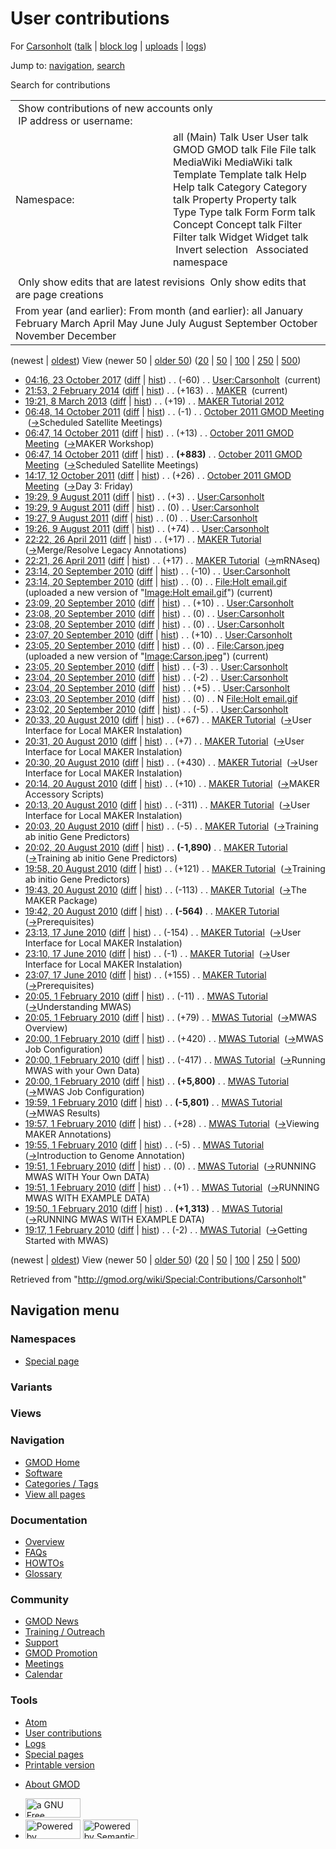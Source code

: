<div id="mw-page-base" class="noprint">

</div>

<div id="mw-head-base" class="noprint">

</div>

<div id="content" class="mw-body" role="main">

<span id="top"></span>

<div id="mw-js-message" style="display:none;">

</div>



# <span dir="auto">User contributions</span>

<div id="bodyContent">

<div id="contentSub">

For [Carsonholt](/wiki/User:Carsonholt "User:Carsonholt") (<a
href="/mediawiki/index.php?title=User_talk:Carsonholt&amp;action=edit&amp;redlink=1"
class="new" title="User talk:Carsonholt (page does not exist)">talk</a>
\| [block
log](/mediawiki/index.php?title=Special:Log/block&page=User%3ACarsonholt "Special:Log/block")
\|
[uploads](/wiki/Special:ListFiles/Carsonholt "Special:ListFiles/Carsonholt")
\| [logs](/wiki/Special:Log/Carsonholt "Special:Log/Carsonholt"))

</div>

<div id="jump-to-nav" class="mw-jump">

Jump to: [navigation](#mw-navigation), [search](#p-search)

</div>

<div id="mw-content-text">

Search for contributions

<table class="mw-contributions-table">
<colgroup>
<col style="width: 50%" />
<col style="width: 50%" />
</colgroup>
<tbody>
<tr class="odd">
<td colspan="2"> Show contributions of new accounts only<br />
 IP address or username:</td>
</tr>
<tr class="even">
<td class="mw-label">Namespace:</td>
<td>all (Main) Talk User User talk GMOD GMOD talk File File talk
MediaWiki MediaWiki talk Template Template talk Help Help talk Category
Category talk Property Property talk Type Type talk Form Form talk
Concept Concept talk Filter Filter talk Widget Widget talk  
 Invert selection 
 Associated namespace </td>
</tr>
<tr class="odd">
<td colspan="2"></td>
</tr>
<tr class="even">
<td colspan="2"> Only show edits that are latest revisions
 Only show edits that are page creations</td>
</tr>
<tr class="odd">
<td colspan="2">From year (and earlier): From month (and earlier): all
January February March April May June July August September October
November December</td>
</tr>
</tbody>
</table>

(newest \| <a
href="/mediawiki/index.php?title=Special:Contributions/Carsonholt&amp;dir=prev&amp;target=Carsonholt"
class="mw-lastlink" rel="last"
title="Special:Contributions/Carsonholt">oldest</a>) View (newer 50 \|
<a
href="/mediawiki/index.php?title=Special:Contributions/Carsonholt&amp;offset=20100201191707&amp;target=Carsonholt"
class="mw-nextlink" rel="next"
title="Special:Contributions/Carsonholt">older 50</a>) (<a
href="/mediawiki/index.php?title=Special:Contributions/Carsonholt&amp;offset=&amp;limit=20&amp;target=Carsonholt"
class="mw-numlink" title="Special:Contributions/Carsonholt">20</a> \| <a
href="/mediawiki/index.php?title=Special:Contributions/Carsonholt&amp;offset=&amp;limit=50&amp;target=Carsonholt"
class="mw-numlink" title="Special:Contributions/Carsonholt">50</a> \| <a
href="/mediawiki/index.php?title=Special:Contributions/Carsonholt&amp;offset=&amp;limit=100&amp;target=Carsonholt"
class="mw-numlink" title="Special:Contributions/Carsonholt">100</a> \|
<a
href="/mediawiki/index.php?title=Special:Contributions/Carsonholt&amp;offset=&amp;limit=250&amp;target=Carsonholt"
class="mw-numlink" title="Special:Contributions/Carsonholt">250</a> \|
<a
href="/mediawiki/index.php?title=Special:Contributions/Carsonholt&amp;offset=&amp;limit=500&amp;target=Carsonholt"
class="mw-numlink" title="Special:Contributions/Carsonholt">500</a>)

- <a href="/mediawiki/index.php?title=User:Carsonholt&amp;oldid=27490"
  class="mw-changeslist-date" title="User:Carsonholt">04:16, 23 October
  2017</a>
  ([diff](/mediawiki/index.php?title=User:Carsonholt&diff=prev&oldid=27490 "User:Carsonholt")
  \|
  [hist](/mediawiki/index.php?title=User:Carsonholt&action=history "User:Carsonholt"))
  <span class="mw-changeslist-separator">. .</span>
  <span class="mw-plusminus-neg" dir="ltr"
  title="438 bytes after change">(-60)</span>‎
  <span class="mw-changeslist-separator">. .</span>
  <a href="/wiki/User:Carsonholt" class="mw-contributions-title"
  title="User:Carsonholt">User:Carsonholt</a> ‎
  <span class="mw-uctop">(current)</span>
- <a href="/mediawiki/index.php?title=MAKER&amp;oldid=25258"
  class="mw-changeslist-date" title="MAKER">21:53, 2 February 2014</a>
  ([diff](/mediawiki/index.php?title=MAKER&diff=prev&oldid=25258 "MAKER")
  \| [hist](/mediawiki/index.php?title=MAKER&action=history "MAKER"))
  <span class="mw-changeslist-separator">. .</span>
  <span class="mw-plusminus-pos" dir="ltr"
  title="8,774 bytes after change">(+163)</span>‎
  <span class="mw-changeslist-separator">. .</span>
  <a href="/wiki/MAKER" class="mw-contributions-title"
  title="MAKER">MAKER</a> ‎ <span class="mw-uctop">(current)</span>
- <a href="/mediawiki/index.php?title=MAKER_Tutorial_2012&amp;oldid=23214"
  class="mw-changeslist-date" title="MAKER Tutorial 2012">19:21, 8 March
  2013</a>
  ([diff](/mediawiki/index.php?title=MAKER_Tutorial_2012&diff=prev&oldid=23214 "MAKER Tutorial 2012")
  \|
  [hist](/mediawiki/index.php?title=MAKER_Tutorial_2012&action=history "MAKER Tutorial 2012"))
  <span class="mw-changeslist-separator">. .</span>
  <span class="mw-plusminus-pos" dir="ltr"
  title="82,284 bytes after change">(+19)</span>‎
  <span class="mw-changeslist-separator">. .</span>
  <a href="/wiki/MAKER_Tutorial_2012" class="mw-contributions-title"
  title="MAKER Tutorial 2012">MAKER Tutorial 2012</a> ‎
- <a
  href="/mediawiki/index.php?title=October_2011_GMOD_Meeting&amp;oldid=19298"
  class="mw-changeslist-date" title="October 2011 GMOD Meeting">06:48, 14
  October 2011</a>
  ([diff](/mediawiki/index.php?title=October_2011_GMOD_Meeting&diff=prev&oldid=19298 "October 2011 GMOD Meeting")
  \|
  [hist](/mediawiki/index.php?title=October_2011_GMOD_Meeting&action=history "October 2011 GMOD Meeting"))
  <span class="mw-changeslist-separator">. .</span>
  <span class="mw-plusminus-neg" dir="ltr"
  title="13,248 bytes after change">(-1)</span>‎
  <span class="mw-changeslist-separator">. .</span>
  <a href="/wiki/October_2011_GMOD_Meeting" class="mw-contributions-title"
  title="October 2011 GMOD Meeting">October 2011 GMOD Meeting</a> ‎
  <span class="comment">([→](/wiki/October_2011_GMOD_Meeting#Scheduled_Satellite_Meetings "October 2011 GMOD Meeting")‎<span dir="auto"><span class="autocomment">Scheduled
  Satellite Meetings</span></span>)</span>
- <a
  href="/mediawiki/index.php?title=October_2011_GMOD_Meeting&amp;oldid=19297"
  class="mw-changeslist-date" title="October 2011 GMOD Meeting">06:47, 14
  October 2011</a>
  ([diff](/mediawiki/index.php?title=October_2011_GMOD_Meeting&diff=prev&oldid=19297 "October 2011 GMOD Meeting")
  \|
  [hist](/mediawiki/index.php?title=October_2011_GMOD_Meeting&action=history "October 2011 GMOD Meeting"))
  <span class="mw-changeslist-separator">. .</span>
  <span class="mw-plusminus-pos" dir="ltr"
  title="13,249 bytes after change">(+13)</span>‎
  <span class="mw-changeslist-separator">. .</span>
  <a href="/wiki/October_2011_GMOD_Meeting" class="mw-contributions-title"
  title="October 2011 GMOD Meeting">October 2011 GMOD Meeting</a> ‎
  <span class="comment">([→](/wiki/October_2011_GMOD_Meeting#MAKER_Workshop "October 2011 GMOD Meeting")‎<span dir="auto"><span class="autocomment">MAKER
  Workshop</span></span>)</span>
- <a
  href="/mediawiki/index.php?title=October_2011_GMOD_Meeting&amp;oldid=19296"
  class="mw-changeslist-date" title="October 2011 GMOD Meeting">06:47, 14
  October 2011</a>
  ([diff](/mediawiki/index.php?title=October_2011_GMOD_Meeting&diff=prev&oldid=19296 "October 2011 GMOD Meeting")
  \|
  [hist](/mediawiki/index.php?title=October_2011_GMOD_Meeting&action=history "October 2011 GMOD Meeting"))
  <span class="mw-changeslist-separator">. .</span> **(+883)**‎
  <span class="mw-changeslist-separator">. .</span>
  <a href="/wiki/October_2011_GMOD_Meeting" class="mw-contributions-title"
  title="October 2011 GMOD Meeting">October 2011 GMOD Meeting</a> ‎
  <span class="comment">([→](/wiki/October_2011_GMOD_Meeting#Scheduled_Satellite_Meetings "October 2011 GMOD Meeting")‎<span dir="auto"><span class="autocomment">Scheduled
  Satellite Meetings</span></span>)</span>
- <a
  href="/mediawiki/index.php?title=October_2011_GMOD_Meeting&amp;oldid=19034"
  class="mw-changeslist-date" title="October 2011 GMOD Meeting">14:17, 12
  October 2011</a>
  ([diff](/mediawiki/index.php?title=October_2011_GMOD_Meeting&diff=prev&oldid=19034 "October 2011 GMOD Meeting")
  \|
  [hist](/mediawiki/index.php?title=October_2011_GMOD_Meeting&action=history "October 2011 GMOD Meeting"))
  <span class="mw-changeslist-separator">. .</span>
  <span class="mw-plusminus-pos" dir="ltr"
  title="12,728 bytes after change">(+26)</span>‎
  <span class="mw-changeslist-separator">. .</span>
  <a href="/wiki/October_2011_GMOD_Meeting" class="mw-contributions-title"
  title="October 2011 GMOD Meeting">October 2011 GMOD Meeting</a> ‎
  <span class="comment">([→](/wiki/October_2011_GMOD_Meeting#Day_3:_Friday "October 2011 GMOD Meeting")‎<span dir="auto"><span class="autocomment">Day
  3: Friday</span></span>)</span>
- <a href="/mediawiki/index.php?title=User:Carsonholt&amp;oldid=18494"
  class="mw-changeslist-date" title="User:Carsonholt">19:29, 9 August
  2011</a>
  ([diff](/mediawiki/index.php?title=User:Carsonholt&diff=prev&oldid=18494 "User:Carsonholt")
  \|
  [hist](/mediawiki/index.php?title=User:Carsonholt&action=history "User:Carsonholt"))
  <span class="mw-changeslist-separator">. .</span>
  <span class="mw-plusminus-pos" dir="ltr"
  title="498 bytes after change">(+3)</span>‎
  <span class="mw-changeslist-separator">. .</span>
  <a href="/wiki/User:Carsonholt" class="mw-contributions-title"
  title="User:Carsonholt">User:Carsonholt</a> ‎
- <a href="/mediawiki/index.php?title=User:Carsonholt&amp;oldid=18493"
  class="mw-changeslist-date" title="User:Carsonholt">19:29, 9 August
  2011</a>
  ([diff](/mediawiki/index.php?title=User:Carsonholt&diff=prev&oldid=18493 "User:Carsonholt")
  \|
  [hist](/mediawiki/index.php?title=User:Carsonholt&action=history "User:Carsonholt"))
  <span class="mw-changeslist-separator">. .</span>
  <span class="mw-plusminus-null" dir="ltr"
  title="495 bytes after change">(0)</span>‎
  <span class="mw-changeslist-separator">. .</span>
  <a href="/wiki/User:Carsonholt" class="mw-contributions-title"
  title="User:Carsonholt">User:Carsonholt</a> ‎
- <a href="/mediawiki/index.php?title=User:Carsonholt&amp;oldid=18492"
  class="mw-changeslist-date" title="User:Carsonholt">19:27, 9 August
  2011</a>
  ([diff](/mediawiki/index.php?title=User:Carsonholt&diff=prev&oldid=18492 "User:Carsonholt")
  \|
  [hist](/mediawiki/index.php?title=User:Carsonholt&action=history "User:Carsonholt"))
  <span class="mw-changeslist-separator">. .</span>
  <span class="mw-plusminus-null" dir="ltr"
  title="495 bytes after change">(0)</span>‎
  <span class="mw-changeslist-separator">. .</span>
  <a href="/wiki/User:Carsonholt" class="mw-contributions-title"
  title="User:Carsonholt">User:Carsonholt</a> ‎
- <a href="/mediawiki/index.php?title=User:Carsonholt&amp;oldid=18491"
  class="mw-changeslist-date" title="User:Carsonholt">19:26, 9 August
  2011</a>
  ([diff](/mediawiki/index.php?title=User:Carsonholt&diff=prev&oldid=18491 "User:Carsonholt")
  \|
  [hist](/mediawiki/index.php?title=User:Carsonholt&action=history "User:Carsonholt"))
  <span class="mw-changeslist-separator">. .</span>
  <span class="mw-plusminus-pos" dir="ltr"
  title="495 bytes after change">(+74)</span>‎
  <span class="mw-changeslist-separator">. .</span>
  <a href="/wiki/User:Carsonholt" class="mw-contributions-title"
  title="User:Carsonholt">User:Carsonholt</a> ‎
- <a href="/mediawiki/index.php?title=MAKER_Tutorial&amp;oldid=17594"
  class="mw-changeslist-date" title="MAKER Tutorial">22:22, 26 April
  2011</a>
  ([diff](/mediawiki/index.php?title=MAKER_Tutorial&diff=prev&oldid=17594 "MAKER Tutorial")
  \|
  [hist](/mediawiki/index.php?title=MAKER_Tutorial&action=history "MAKER Tutorial"))
  <span class="mw-changeslist-separator">. .</span>
  <span class="mw-plusminus-pos" dir="ltr"
  title="64,723 bytes after change">(+17)</span>‎
  <span class="mw-changeslist-separator">. .</span>
  <a href="/mediawiki/index.php?title=MAKER_Tutorial&amp;redirect=no"
  class="mw-redirect mw-contributions-title" title="MAKER Tutorial">MAKER
  Tutorial</a> ‎
  <span class="comment">([→](/wiki/MAKER_Tutorial#Merge.2FResolve_Legacy_Annotations "MAKER Tutorial")‎<span dir="auto"><span class="autocomment">Merge/Resolve
  Legacy Annotations</span></span>)</span>
- <a href="/mediawiki/index.php?title=MAKER_Tutorial&amp;oldid=17593"
  class="mw-changeslist-date" title="MAKER Tutorial">22:21, 26 April
  2011</a>
  ([diff](/mediawiki/index.php?title=MAKER_Tutorial&diff=prev&oldid=17593 "MAKER Tutorial")
  \|
  [hist](/mediawiki/index.php?title=MAKER_Tutorial&action=history "MAKER Tutorial"))
  <span class="mw-changeslist-separator">. .</span>
  <span class="mw-plusminus-pos" dir="ltr"
  title="64,706 bytes after change">(+17)</span>‎
  <span class="mw-changeslist-separator">. .</span>
  <a href="/mediawiki/index.php?title=MAKER_Tutorial&amp;redirect=no"
  class="mw-redirect mw-contributions-title" title="MAKER Tutorial">MAKER
  Tutorial</a> ‎
  <span class="comment">([→](/wiki/MAKER_Tutorial#mRNAseq "MAKER Tutorial")‎<span dir="auto"><span class="autocomment">mRNAseq</span></span>)</span>
- <a href="/mediawiki/index.php?title=User:Carsonholt&amp;oldid=14553"
  class="mw-changeslist-date" title="User:Carsonholt">23:14, 20 September
  2010</a>
  ([diff](/mediawiki/index.php?title=User:Carsonholt&diff=prev&oldid=14553 "User:Carsonholt")
  \|
  [hist](/mediawiki/index.php?title=User:Carsonholt&action=history "User:Carsonholt"))
  <span class="mw-changeslist-separator">. .</span>
  <span class="mw-plusminus-neg" dir="ltr"
  title="421 bytes after change">(-10)</span>‎
  <span class="mw-changeslist-separator">. .</span>
  <a href="/wiki/User:Carsonholt" class="mw-contributions-title"
  title="User:Carsonholt">User:Carsonholt</a> ‎
- <a href="/mediawiki/index.php?title=File:Holt_email.gif&amp;oldid=14552"
  class="mw-changeslist-date" title="File:Holt email.gif">23:14, 20
  September 2010</a>
  ([diff](/mediawiki/index.php?title=File:Holt_email.gif&diff=prev&oldid=14552 "File:Holt email.gif")
  \|
  [hist](/mediawiki/index.php?title=File:Holt_email.gif&action=history "File:Holt email.gif"))
  <span class="mw-changeslist-separator">. .</span>
  <span class="mw-plusminus-null" dir="ltr"
  title="0 bytes after change">(0)</span>‎
  <span class="mw-changeslist-separator">. .</span>
  <a href="/wiki/File:Holt_email.gif" class="mw-contributions-title"
  title="File:Holt email.gif">File:Holt email.gif</a> ‎
  <span class="comment">(uploaded a new version of "[Image:Holt
  email.gif](/wiki/File:Holt_email.gif "File:Holt email.gif")")</span>
  <span class="mw-uctop">(current)</span>
- <a href="/mediawiki/index.php?title=User:Carsonholt&amp;oldid=14551"
  class="mw-changeslist-date" title="User:Carsonholt">23:09, 20 September
  2010</a>
  ([diff](/mediawiki/index.php?title=User:Carsonholt&diff=prev&oldid=14551 "User:Carsonholt")
  \|
  [hist](/mediawiki/index.php?title=User:Carsonholt&action=history "User:Carsonholt"))
  <span class="mw-changeslist-separator">. .</span>
  <span class="mw-plusminus-pos" dir="ltr"
  title="431 bytes after change">(+10)</span>‎
  <span class="mw-changeslist-separator">. .</span>
  <a href="/wiki/User:Carsonholt" class="mw-contributions-title"
  title="User:Carsonholt">User:Carsonholt</a> ‎
- <a href="/mediawiki/index.php?title=User:Carsonholt&amp;oldid=14550"
  class="mw-changeslist-date" title="User:Carsonholt">23:08, 20 September
  2010</a>
  ([diff](/mediawiki/index.php?title=User:Carsonholt&diff=prev&oldid=14550 "User:Carsonholt")
  \|
  [hist](/mediawiki/index.php?title=User:Carsonholt&action=history "User:Carsonholt"))
  <span class="mw-changeslist-separator">. .</span>
  <span class="mw-plusminus-null" dir="ltr"
  title="421 bytes after change">(0)</span>‎
  <span class="mw-changeslist-separator">. .</span>
  <a href="/wiki/User:Carsonholt" class="mw-contributions-title"
  title="User:Carsonholt">User:Carsonholt</a> ‎
- <a href="/mediawiki/index.php?title=User:Carsonholt&amp;oldid=14549"
  class="mw-changeslist-date" title="User:Carsonholt">23:08, 20 September
  2010</a>
  ([diff](/mediawiki/index.php?title=User:Carsonholt&diff=prev&oldid=14549 "User:Carsonholt")
  \|
  [hist](/mediawiki/index.php?title=User:Carsonholt&action=history "User:Carsonholt"))
  <span class="mw-changeslist-separator">. .</span>
  <span class="mw-plusminus-null" dir="ltr"
  title="421 bytes after change">(0)</span>‎
  <span class="mw-changeslist-separator">. .</span>
  <a href="/wiki/User:Carsonholt" class="mw-contributions-title"
  title="User:Carsonholt">User:Carsonholt</a> ‎
- <a href="/mediawiki/index.php?title=User:Carsonholt&amp;oldid=14548"
  class="mw-changeslist-date" title="User:Carsonholt">23:07, 20 September
  2010</a>
  ([diff](/mediawiki/index.php?title=User:Carsonholt&diff=prev&oldid=14548 "User:Carsonholt")
  \|
  [hist](/mediawiki/index.php?title=User:Carsonholt&action=history "User:Carsonholt"))
  <span class="mw-changeslist-separator">. .</span>
  <span class="mw-plusminus-pos" dir="ltr"
  title="421 bytes after change">(+10)</span>‎
  <span class="mw-changeslist-separator">. .</span>
  <a href="/wiki/User:Carsonholt" class="mw-contributions-title"
  title="User:Carsonholt">User:Carsonholt</a> ‎
- <a href="/mediawiki/index.php?title=File:Carson.jpeg&amp;oldid=14547"
  class="mw-changeslist-date" title="File:Carson.jpeg">23:05, 20 September
  2010</a>
  ([diff](/mediawiki/index.php?title=File:Carson.jpeg&diff=prev&oldid=14547 "File:Carson.jpeg")
  \|
  [hist](/mediawiki/index.php?title=File:Carson.jpeg&action=history "File:Carson.jpeg"))
  <span class="mw-changeslist-separator">. .</span>
  <span class="mw-plusminus-null" dir="ltr"
  title="0 bytes after change">(0)</span>‎
  <span class="mw-changeslist-separator">. .</span>
  <a href="/wiki/File:Carson.jpeg" class="mw-contributions-title"
  title="File:Carson.jpeg">File:Carson.jpeg</a> ‎
  <span class="comment">(uploaded a new version of
  "[Image:Carson.jpeg](/wiki/File:Carson.jpeg "File:Carson.jpeg")")</span>
  <span class="mw-uctop">(current)</span>
- <a href="/mediawiki/index.php?title=User:Carsonholt&amp;oldid=14546"
  class="mw-changeslist-date" title="User:Carsonholt">23:05, 20 September
  2010</a>
  ([diff](/mediawiki/index.php?title=User:Carsonholt&diff=prev&oldid=14546 "User:Carsonholt")
  \|
  [hist](/mediawiki/index.php?title=User:Carsonholt&action=history "User:Carsonholt"))
  <span class="mw-changeslist-separator">. .</span>
  <span class="mw-plusminus-neg" dir="ltr"
  title="411 bytes after change">(-3)</span>‎
  <span class="mw-changeslist-separator">. .</span>
  <a href="/wiki/User:Carsonholt" class="mw-contributions-title"
  title="User:Carsonholt">User:Carsonholt</a> ‎
- <a href="/mediawiki/index.php?title=User:Carsonholt&amp;oldid=14545"
  class="mw-changeslist-date" title="User:Carsonholt">23:04, 20 September
  2010</a>
  ([diff](/mediawiki/index.php?title=User:Carsonholt&diff=prev&oldid=14545 "User:Carsonholt")
  \|
  [hist](/mediawiki/index.php?title=User:Carsonholt&action=history "User:Carsonholt"))
  <span class="mw-changeslist-separator">. .</span>
  <span class="mw-plusminus-neg" dir="ltr"
  title="414 bytes after change">(-2)</span>‎
  <span class="mw-changeslist-separator">. .</span>
  <a href="/wiki/User:Carsonholt" class="mw-contributions-title"
  title="User:Carsonholt">User:Carsonholt</a> ‎
- <a href="/mediawiki/index.php?title=User:Carsonholt&amp;oldid=14544"
  class="mw-changeslist-date" title="User:Carsonholt">23:04, 20 September
  2010</a>
  ([diff](/mediawiki/index.php?title=User:Carsonholt&diff=prev&oldid=14544 "User:Carsonholt")
  \|
  [hist](/mediawiki/index.php?title=User:Carsonholt&action=history "User:Carsonholt"))
  <span class="mw-changeslist-separator">. .</span>
  <span class="mw-plusminus-pos" dir="ltr"
  title="416 bytes after change">(+5)</span>‎
  <span class="mw-changeslist-separator">. .</span>
  <a href="/wiki/User:Carsonholt" class="mw-contributions-title"
  title="User:Carsonholt">User:Carsonholt</a> ‎
- <a href="/mediawiki/index.php?title=File:Holt_email.gif&amp;oldid=14543"
  class="mw-changeslist-date" title="File:Holt email.gif">23:03, 20
  September 2010</a> (diff \|
  [hist](/mediawiki/index.php?title=File:Holt_email.gif&action=history "File:Holt email.gif"))
  <span class="mw-changeslist-separator">. .</span>
  <span class="mw-plusminus-null" dir="ltr"
  title="0 bytes after change">(0)</span>‎
  <span class="mw-changeslist-separator">. .</span> N
  <a href="/wiki/File:Holt_email.gif" class="mw-contributions-title"
  title="File:Holt email.gif">File:Holt email.gif</a> ‎
- <a href="/mediawiki/index.php?title=User:Carsonholt&amp;oldid=14542"
  class="mw-changeslist-date" title="User:Carsonholt">23:02, 20 September
  2010</a>
  ([diff](/mediawiki/index.php?title=User:Carsonholt&diff=prev&oldid=14542 "User:Carsonholt")
  \|
  [hist](/mediawiki/index.php?title=User:Carsonholt&action=history "User:Carsonholt"))
  <span class="mw-changeslist-separator">. .</span>
  <span class="mw-plusminus-neg" dir="ltr"
  title="411 bytes after change">(-5)</span>‎
  <span class="mw-changeslist-separator">. .</span>
  <a href="/wiki/User:Carsonholt" class="mw-contributions-title"
  title="User:Carsonholt">User:Carsonholt</a> ‎
- <a href="/mediawiki/index.php?title=MAKER_Tutorial&amp;oldid=14249"
  class="mw-changeslist-date" title="MAKER Tutorial">20:33, 20 August
  2010</a>
  ([diff](/mediawiki/index.php?title=MAKER_Tutorial&diff=prev&oldid=14249 "MAKER Tutorial")
  \|
  [hist](/mediawiki/index.php?title=MAKER_Tutorial&action=history "MAKER Tutorial"))
  <span class="mw-changeslist-separator">. .</span>
  <span class="mw-plusminus-pos" dir="ltr"
  title="64,689 bytes after change">(+67)</span>‎
  <span class="mw-changeslist-separator">. .</span>
  <a href="/mediawiki/index.php?title=MAKER_Tutorial&amp;redirect=no"
  class="mw-redirect mw-contributions-title" title="MAKER Tutorial">MAKER
  Tutorial</a> ‎
  <span class="comment">([→](/wiki/MAKER_Tutorial#User_Interface_for_Local_MAKER_Instalation "MAKER Tutorial")‎<span dir="auto"><span class="autocomment">User
  Interface for Local MAKER Instalation</span></span>)</span>
- <a href="/mediawiki/index.php?title=MAKER_Tutorial&amp;oldid=14248"
  class="mw-changeslist-date" title="MAKER Tutorial">20:31, 20 August
  2010</a>
  ([diff](/mediawiki/index.php?title=MAKER_Tutorial&diff=prev&oldid=14248 "MAKER Tutorial")
  \|
  [hist](/mediawiki/index.php?title=MAKER_Tutorial&action=history "MAKER Tutorial"))
  <span class="mw-changeslist-separator">. .</span>
  <span class="mw-plusminus-pos" dir="ltr"
  title="64,622 bytes after change">(+7)</span>‎
  <span class="mw-changeslist-separator">. .</span>
  <a href="/mediawiki/index.php?title=MAKER_Tutorial&amp;redirect=no"
  class="mw-redirect mw-contributions-title" title="MAKER Tutorial">MAKER
  Tutorial</a> ‎
  <span class="comment">([→](/wiki/MAKER_Tutorial#User_Interface_for_Local_MAKER_Instalation "MAKER Tutorial")‎<span dir="auto"><span class="autocomment">User
  Interface for Local MAKER Instalation</span></span>)</span>
- <a href="/mediawiki/index.php?title=MAKER_Tutorial&amp;oldid=14247"
  class="mw-changeslist-date" title="MAKER Tutorial">20:30, 20 August
  2010</a>
  ([diff](/mediawiki/index.php?title=MAKER_Tutorial&diff=prev&oldid=14247 "MAKER Tutorial")
  \|
  [hist](/mediawiki/index.php?title=MAKER_Tutorial&action=history "MAKER Tutorial"))
  <span class="mw-changeslist-separator">. .</span>
  <span class="mw-plusminus-pos" dir="ltr"
  title="64,615 bytes after change">(+430)</span>‎
  <span class="mw-changeslist-separator">. .</span>
  <a href="/mediawiki/index.php?title=MAKER_Tutorial&amp;redirect=no"
  class="mw-redirect mw-contributions-title" title="MAKER Tutorial">MAKER
  Tutorial</a> ‎
  <span class="comment">([→](/wiki/MAKER_Tutorial#User_Interface_for_Local_MAKER_Instalation "MAKER Tutorial")‎<span dir="auto"><span class="autocomment">User
  Interface for Local MAKER Instalation</span></span>)</span>
- <a href="/mediawiki/index.php?title=MAKER_Tutorial&amp;oldid=14246"
  class="mw-changeslist-date" title="MAKER Tutorial">20:14, 20 August
  2010</a>
  ([diff](/mediawiki/index.php?title=MAKER_Tutorial&diff=prev&oldid=14246 "MAKER Tutorial")
  \|
  [hist](/mediawiki/index.php?title=MAKER_Tutorial&action=history "MAKER Tutorial"))
  <span class="mw-changeslist-separator">. .</span>
  <span class="mw-plusminus-pos" dir="ltr"
  title="64,185 bytes after change">(+10)</span>‎
  <span class="mw-changeslist-separator">. .</span>
  <a href="/mediawiki/index.php?title=MAKER_Tutorial&amp;redirect=no"
  class="mw-redirect mw-contributions-title" title="MAKER Tutorial">MAKER
  Tutorial</a> ‎
  <span class="comment">([→](/wiki/MAKER_Tutorial#MAKER_Accessory_Scripts "MAKER Tutorial")‎<span dir="auto"><span class="autocomment">MAKER
  Accessory Scripts</span></span>)</span>
- <a href="/mediawiki/index.php?title=MAKER_Tutorial&amp;oldid=14245"
  class="mw-changeslist-date" title="MAKER Tutorial">20:13, 20 August
  2010</a>
  ([diff](/mediawiki/index.php?title=MAKER_Tutorial&diff=prev&oldid=14245 "MAKER Tutorial")
  \|
  [hist](/mediawiki/index.php?title=MAKER_Tutorial&action=history "MAKER Tutorial"))
  <span class="mw-changeslist-separator">. .</span>
  <span class="mw-plusminus-neg" dir="ltr"
  title="64,175 bytes after change">(-311)</span>‎
  <span class="mw-changeslist-separator">. .</span>
  <a href="/mediawiki/index.php?title=MAKER_Tutorial&amp;redirect=no"
  class="mw-redirect mw-contributions-title" title="MAKER Tutorial">MAKER
  Tutorial</a> ‎
  <span class="comment">([→](/wiki/MAKER_Tutorial#User_Interface_for_Local_MAKER_Instalation "MAKER Tutorial")‎<span dir="auto"><span class="autocomment">User
  Interface for Local MAKER Instalation</span></span>)</span>
- <a href="/mediawiki/index.php?title=MAKER_Tutorial&amp;oldid=14244"
  class="mw-changeslist-date" title="MAKER Tutorial">20:03, 20 August
  2010</a>
  ([diff](/mediawiki/index.php?title=MAKER_Tutorial&diff=prev&oldid=14244 "MAKER Tutorial")
  \|
  [hist](/mediawiki/index.php?title=MAKER_Tutorial&action=history "MAKER Tutorial"))
  <span class="mw-changeslist-separator">. .</span>
  <span class="mw-plusminus-neg" dir="ltr"
  title="64,486 bytes after change">(-5)</span>‎
  <span class="mw-changeslist-separator">. .</span>
  <a href="/mediawiki/index.php?title=MAKER_Tutorial&amp;redirect=no"
  class="mw-redirect mw-contributions-title" title="MAKER Tutorial">MAKER
  Tutorial</a> ‎
  <span class="comment">([→](/wiki/MAKER_Tutorial#Training_ab_initio_Gene_Predictors "MAKER Tutorial")‎<span dir="auto"><span class="autocomment">Training
  ab initio Gene Predictors</span></span>)</span>
- <a href="/mediawiki/index.php?title=MAKER_Tutorial&amp;oldid=14243"
  class="mw-changeslist-date" title="MAKER Tutorial">20:02, 20 August
  2010</a>
  ([diff](/mediawiki/index.php?title=MAKER_Tutorial&diff=prev&oldid=14243 "MAKER Tutorial")
  \|
  [hist](/mediawiki/index.php?title=MAKER_Tutorial&action=history "MAKER Tutorial"))
  <span class="mw-changeslist-separator">. .</span> **(-1,890)**‎
  <span class="mw-changeslist-separator">. .</span>
  <a href="/mediawiki/index.php?title=MAKER_Tutorial&amp;redirect=no"
  class="mw-redirect mw-contributions-title" title="MAKER Tutorial">MAKER
  Tutorial</a> ‎
  <span class="comment">([→](/wiki/MAKER_Tutorial#Training_ab_initio_Gene_Predictors "MAKER Tutorial")‎<span dir="auto"><span class="autocomment">Training
  ab initio Gene Predictors</span></span>)</span>
- <a href="/mediawiki/index.php?title=MAKER_Tutorial&amp;oldid=14242"
  class="mw-changeslist-date" title="MAKER Tutorial">19:58, 20 August
  2010</a>
  ([diff](/mediawiki/index.php?title=MAKER_Tutorial&diff=prev&oldid=14242 "MAKER Tutorial")
  \|
  [hist](/mediawiki/index.php?title=MAKER_Tutorial&action=history "MAKER Tutorial"))
  <span class="mw-changeslist-separator">. .</span>
  <span class="mw-plusminus-pos" dir="ltr"
  title="66,381 bytes after change">(+121)</span>‎
  <span class="mw-changeslist-separator">. .</span>
  <a href="/mediawiki/index.php?title=MAKER_Tutorial&amp;redirect=no"
  class="mw-redirect mw-contributions-title" title="MAKER Tutorial">MAKER
  Tutorial</a> ‎
  <span class="comment">([→](/wiki/MAKER_Tutorial#Training_ab_initio_Gene_Predictors "MAKER Tutorial")‎<span dir="auto"><span class="autocomment">Training
  ab initio Gene Predictors</span></span>)</span>
- <a href="/mediawiki/index.php?title=MAKER_Tutorial&amp;oldid=14241"
  class="mw-changeslist-date" title="MAKER Tutorial">19:43, 20 August
  2010</a>
  ([diff](/mediawiki/index.php?title=MAKER_Tutorial&diff=prev&oldid=14241 "MAKER Tutorial")
  \|
  [hist](/mediawiki/index.php?title=MAKER_Tutorial&action=history "MAKER Tutorial"))
  <span class="mw-changeslist-separator">. .</span>
  <span class="mw-plusminus-neg" dir="ltr"
  title="66,260 bytes after change">(-113)</span>‎
  <span class="mw-changeslist-separator">. .</span>
  <a href="/mediawiki/index.php?title=MAKER_Tutorial&amp;redirect=no"
  class="mw-redirect mw-contributions-title" title="MAKER Tutorial">MAKER
  Tutorial</a> ‎
  <span class="comment">([→](/wiki/MAKER_Tutorial#The_MAKER_Package "MAKER Tutorial")‎<span dir="auto"><span class="autocomment">The
  MAKER Package</span></span>)</span>
- <a href="/mediawiki/index.php?title=MAKER_Tutorial&amp;oldid=14240"
  class="mw-changeslist-date" title="MAKER Tutorial">19:42, 20 August
  2010</a>
  ([diff](/mediawiki/index.php?title=MAKER_Tutorial&diff=prev&oldid=14240 "MAKER Tutorial")
  \|
  [hist](/mediawiki/index.php?title=MAKER_Tutorial&action=history "MAKER Tutorial"))
  <span class="mw-changeslist-separator">. .</span> **(-564)**‎
  <span class="mw-changeslist-separator">. .</span>
  <a href="/mediawiki/index.php?title=MAKER_Tutorial&amp;redirect=no"
  class="mw-redirect mw-contributions-title" title="MAKER Tutorial">MAKER
  Tutorial</a> ‎
  <span class="comment">([→](/wiki/MAKER_Tutorial#Prerequisites "MAKER Tutorial")‎<span dir="auto"><span class="autocomment">Prerequisites</span></span>)</span>
- <a href="/mediawiki/index.php?title=MAKER_Tutorial&amp;oldid=13277"
  class="mw-changeslist-date" title="MAKER Tutorial">23:13, 17 June
  2010</a>
  ([diff](/mediawiki/index.php?title=MAKER_Tutorial&diff=prev&oldid=13277 "MAKER Tutorial")
  \|
  [hist](/mediawiki/index.php?title=MAKER_Tutorial&action=history "MAKER Tutorial"))
  <span class="mw-changeslist-separator">. .</span>
  <span class="mw-plusminus-neg" dir="ltr"
  title="66,937 bytes after change">(-154)</span>‎
  <span class="mw-changeslist-separator">. .</span>
  <a href="/mediawiki/index.php?title=MAKER_Tutorial&amp;redirect=no"
  class="mw-redirect mw-contributions-title" title="MAKER Tutorial">MAKER
  Tutorial</a> ‎
  <span class="comment">([→](/wiki/MAKER_Tutorial#User_Interface_for_Local_MAKER_Instalation "MAKER Tutorial")‎<span dir="auto"><span class="autocomment">User
  Interface for Local MAKER Instalation</span></span>)</span>
- <a href="/mediawiki/index.php?title=MAKER_Tutorial&amp;oldid=13276"
  class="mw-changeslist-date" title="MAKER Tutorial">23:10, 17 June
  2010</a>
  ([diff](/mediawiki/index.php?title=MAKER_Tutorial&diff=prev&oldid=13276 "MAKER Tutorial")
  \|
  [hist](/mediawiki/index.php?title=MAKER_Tutorial&action=history "MAKER Tutorial"))
  <span class="mw-changeslist-separator">. .</span>
  <span class="mw-plusminus-neg" dir="ltr"
  title="67,091 bytes after change">(-1)</span>‎
  <span class="mw-changeslist-separator">. .</span>
  <a href="/mediawiki/index.php?title=MAKER_Tutorial&amp;redirect=no"
  class="mw-redirect mw-contributions-title" title="MAKER Tutorial">MAKER
  Tutorial</a> ‎
  <span class="comment">([→](/wiki/MAKER_Tutorial#User_Interface_for_Local_MAKER_Instalation "MAKER Tutorial")‎<span dir="auto"><span class="autocomment">User
  Interface for Local MAKER Instalation</span></span>)</span>
- <a href="/mediawiki/index.php?title=MAKER_Tutorial&amp;oldid=13275"
  class="mw-changeslist-date" title="MAKER Tutorial">23:07, 17 June
  2010</a>
  ([diff](/mediawiki/index.php?title=MAKER_Tutorial&diff=prev&oldid=13275 "MAKER Tutorial")
  \|
  [hist](/mediawiki/index.php?title=MAKER_Tutorial&action=history "MAKER Tutorial"))
  <span class="mw-changeslist-separator">. .</span>
  <span class="mw-plusminus-pos" dir="ltr"
  title="67,092 bytes after change">(+155)</span>‎
  <span class="mw-changeslist-separator">. .</span>
  <a href="/mediawiki/index.php?title=MAKER_Tutorial&amp;redirect=no"
  class="mw-redirect mw-contributions-title" title="MAKER Tutorial">MAKER
  Tutorial</a> ‎
  <span class="comment">([→](/wiki/MAKER_Tutorial#Prerequisites "MAKER Tutorial")‎<span dir="auto"><span class="autocomment">Prerequisites</span></span>)</span>
- <a href="/mediawiki/index.php?title=MWAS_Tutorial&amp;oldid=11816"
  class="mw-changeslist-date" title="MWAS Tutorial">20:05, 1 February
  2010</a>
  ([diff](/mediawiki/index.php?title=MWAS_Tutorial&diff=prev&oldid=11816 "MWAS Tutorial")
  \|
  [hist](/mediawiki/index.php?title=MWAS_Tutorial&action=history "MWAS Tutorial"))
  <span class="mw-changeslist-separator">. .</span>
  <span class="mw-plusminus-neg" dir="ltr"
  title="35,063 bytes after change">(-11)</span>‎
  <span class="mw-changeslist-separator">. .</span>
  <a href="/wiki/MWAS_Tutorial" class="mw-contributions-title"
  title="MWAS Tutorial">MWAS Tutorial</a> ‎
  <span class="comment">([→](/wiki/MWAS_Tutorial#Understanding_MWAS "MWAS Tutorial")‎<span dir="auto"><span class="autocomment">Understanding
  MWAS</span></span>)</span>
- <a href="/mediawiki/index.php?title=MWAS_Tutorial&amp;oldid=11815"
  class="mw-changeslist-date" title="MWAS Tutorial">20:05, 1 February
  2010</a>
  ([diff](/mediawiki/index.php?title=MWAS_Tutorial&diff=prev&oldid=11815 "MWAS Tutorial")
  \|
  [hist](/mediawiki/index.php?title=MWAS_Tutorial&action=history "MWAS Tutorial"))
  <span class="mw-changeslist-separator">. .</span>
  <span class="mw-plusminus-pos" dir="ltr"
  title="35,074 bytes after change">(+79)</span>‎
  <span class="mw-changeslist-separator">. .</span>
  <a href="/wiki/MWAS_Tutorial" class="mw-contributions-title"
  title="MWAS Tutorial">MWAS Tutorial</a> ‎
  <span class="comment">([→](/wiki/MWAS_Tutorial#MWAS_Overview "MWAS Tutorial")‎<span dir="auto"><span class="autocomment">MWAS
  Overview</span></span>)</span>
- <a href="/mediawiki/index.php?title=MWAS_Tutorial&amp;oldid=11814"
  class="mw-changeslist-date" title="MWAS Tutorial">20:00, 1 February
  2010</a>
  ([diff](/mediawiki/index.php?title=MWAS_Tutorial&diff=prev&oldid=11814 "MWAS Tutorial")
  \|
  [hist](/mediawiki/index.php?title=MWAS_Tutorial&action=history "MWAS Tutorial"))
  <span class="mw-changeslist-separator">. .</span>
  <span class="mw-plusminus-pos" dir="ltr"
  title="34,995 bytes after change">(+420)</span>‎
  <span class="mw-changeslist-separator">. .</span>
  <a href="/wiki/MWAS_Tutorial" class="mw-contributions-title"
  title="MWAS Tutorial">MWAS Tutorial</a> ‎
  <span class="comment">([→](/wiki/MWAS_Tutorial#MWAS_Job_Configuration "MWAS Tutorial")‎<span dir="auto"><span class="autocomment">MWAS
  Job Configuration</span></span>)</span>
- <a href="/mediawiki/index.php?title=MWAS_Tutorial&amp;oldid=11813"
  class="mw-changeslist-date" title="MWAS Tutorial">20:00, 1 February
  2010</a>
  ([diff](/mediawiki/index.php?title=MWAS_Tutorial&diff=prev&oldid=11813 "MWAS Tutorial")
  \|
  [hist](/mediawiki/index.php?title=MWAS_Tutorial&action=history "MWAS Tutorial"))
  <span class="mw-changeslist-separator">. .</span>
  <span class="mw-plusminus-neg" dir="ltr"
  title="34,575 bytes after change">(-417)</span>‎
  <span class="mw-changeslist-separator">. .</span>
  <a href="/wiki/MWAS_Tutorial" class="mw-contributions-title"
  title="MWAS Tutorial">MWAS Tutorial</a> ‎
  <span class="comment">([→](/wiki/MWAS_Tutorial#Running_MWAS_with_your_Own_Data "MWAS Tutorial")‎<span dir="auto"><span class="autocomment">Running
  MWAS with your Own Data</span></span>)</span>
- <a href="/mediawiki/index.php?title=MWAS_Tutorial&amp;oldid=11812"
  class="mw-changeslist-date" title="MWAS Tutorial">20:00, 1 February
  2010</a>
  ([diff](/mediawiki/index.php?title=MWAS_Tutorial&diff=prev&oldid=11812 "MWAS Tutorial")
  \|
  [hist](/mediawiki/index.php?title=MWAS_Tutorial&action=history "MWAS Tutorial"))
  <span class="mw-changeslist-separator">. .</span> **(+5,800)**‎
  <span class="mw-changeslist-separator">. .</span>
  <a href="/wiki/MWAS_Tutorial" class="mw-contributions-title"
  title="MWAS Tutorial">MWAS Tutorial</a> ‎
  <span class="comment">([→](/wiki/MWAS_Tutorial#MWAS_Job_Configuration "MWAS Tutorial")‎<span dir="auto"><span class="autocomment">MWAS
  Job Configuration</span></span>)</span>
- <a href="/mediawiki/index.php?title=MWAS_Tutorial&amp;oldid=11811"
  class="mw-changeslist-date" title="MWAS Tutorial">19:59, 1 February
  2010</a>
  ([diff](/mediawiki/index.php?title=MWAS_Tutorial&diff=prev&oldid=11811 "MWAS Tutorial")
  \|
  [hist](/mediawiki/index.php?title=MWAS_Tutorial&action=history "MWAS Tutorial"))
  <span class="mw-changeslist-separator">. .</span> **(-5,801)**‎
  <span class="mw-changeslist-separator">. .</span>
  <a href="/wiki/MWAS_Tutorial" class="mw-contributions-title"
  title="MWAS Tutorial">MWAS Tutorial</a> ‎
  <span class="comment">([→](/wiki/MWAS_Tutorial#MWAS_Results "MWAS Tutorial")‎<span dir="auto"><span class="autocomment">MWAS
  Results</span></span>)</span>
- <a href="/mediawiki/index.php?title=MWAS_Tutorial&amp;oldid=11810"
  class="mw-changeslist-date" title="MWAS Tutorial">19:57, 1 February
  2010</a>
  ([diff](/mediawiki/index.php?title=MWAS_Tutorial&diff=prev&oldid=11810 "MWAS Tutorial")
  \|
  [hist](/mediawiki/index.php?title=MWAS_Tutorial&action=history "MWAS Tutorial"))
  <span class="mw-changeslist-separator">. .</span>
  <span class="mw-plusminus-pos" dir="ltr"
  title="34,993 bytes after change">(+28)</span>‎
  <span class="mw-changeslist-separator">. .</span>
  <a href="/wiki/MWAS_Tutorial" class="mw-contributions-title"
  title="MWAS Tutorial">MWAS Tutorial</a> ‎
  <span class="comment">([→](/wiki/MWAS_Tutorial#Viewing_MAKER_Annotations "MWAS Tutorial")‎<span dir="auto"><span class="autocomment">Viewing
  MAKER Annotations</span></span>)</span>
- <a href="/mediawiki/index.php?title=MWAS_Tutorial&amp;oldid=11809"
  class="mw-changeslist-date" title="MWAS Tutorial">19:55, 1 February
  2010</a>
  ([diff](/mediawiki/index.php?title=MWAS_Tutorial&diff=prev&oldid=11809 "MWAS Tutorial")
  \|
  [hist](/mediawiki/index.php?title=MWAS_Tutorial&action=history "MWAS Tutorial"))
  <span class="mw-changeslist-separator">. .</span>
  <span class="mw-plusminus-neg" dir="ltr"
  title="34,965 bytes after change">(-5)</span>‎
  <span class="mw-changeslist-separator">. .</span>
  <a href="/wiki/MWAS_Tutorial" class="mw-contributions-title"
  title="MWAS Tutorial">MWAS Tutorial</a> ‎
  <span class="comment">([→](/wiki/MWAS_Tutorial#Introduction_to_Genome_Annotation "MWAS Tutorial")‎<span dir="auto"><span class="autocomment">Introduction
  to Genome Annotation</span></span>)</span>
- <a href="/mediawiki/index.php?title=MWAS_Tutorial&amp;oldid=11808"
  class="mw-changeslist-date" title="MWAS Tutorial">19:51, 1 February
  2010</a>
  ([diff](/mediawiki/index.php?title=MWAS_Tutorial&diff=prev&oldid=11808 "MWAS Tutorial")
  \|
  [hist](/mediawiki/index.php?title=MWAS_Tutorial&action=history "MWAS Tutorial"))
  <span class="mw-changeslist-separator">. .</span>
  <span class="mw-plusminus-null" dir="ltr"
  title="34,970 bytes after change">(0)</span>‎
  <span class="mw-changeslist-separator">. .</span>
  <a href="/wiki/MWAS_Tutorial" class="mw-contributions-title"
  title="MWAS Tutorial">MWAS Tutorial</a> ‎
  <span class="comment">([→](/wiki/MWAS_Tutorial#RUNNING_MWAS_WITH_Your_Own_DATA "MWAS Tutorial")‎<span dir="auto"><span class="autocomment">RUNNING
  MWAS WITH Your Own DATA</span></span>)</span>
- <a href="/mediawiki/index.php?title=MWAS_Tutorial&amp;oldid=11807"
  class="mw-changeslist-date" title="MWAS Tutorial">19:51, 1 February
  2010</a>
  ([diff](/mediawiki/index.php?title=MWAS_Tutorial&diff=prev&oldid=11807 "MWAS Tutorial")
  \|
  [hist](/mediawiki/index.php?title=MWAS_Tutorial&action=history "MWAS Tutorial"))
  <span class="mw-changeslist-separator">. .</span>
  <span class="mw-plusminus-pos" dir="ltr"
  title="34,970 bytes after change">(+1)</span>‎
  <span class="mw-changeslist-separator">. .</span>
  <a href="/wiki/MWAS_Tutorial" class="mw-contributions-title"
  title="MWAS Tutorial">MWAS Tutorial</a> ‎
  <span class="comment">([→](/wiki/MWAS_Tutorial#RUNNING_MWAS_WITH_EXAMPLE_DATA "MWAS Tutorial")‎<span dir="auto"><span class="autocomment">RUNNING
  MWAS WITH EXAMPLE DATA</span></span>)</span>
- <a href="/mediawiki/index.php?title=MWAS_Tutorial&amp;oldid=11806"
  class="mw-changeslist-date" title="MWAS Tutorial">19:50, 1 February
  2010</a>
  ([diff](/mediawiki/index.php?title=MWAS_Tutorial&diff=prev&oldid=11806 "MWAS Tutorial")
  \|
  [hist](/mediawiki/index.php?title=MWAS_Tutorial&action=history "MWAS Tutorial"))
  <span class="mw-changeslist-separator">. .</span> **(+1,313)**‎
  <span class="mw-changeslist-separator">. .</span>
  <a href="/wiki/MWAS_Tutorial" class="mw-contributions-title"
  title="MWAS Tutorial">MWAS Tutorial</a> ‎
  <span class="comment">([→](/wiki/MWAS_Tutorial#RUNNING_MWAS_WITH_EXAMPLE_DATA "MWAS Tutorial")‎<span dir="auto"><span class="autocomment">RUNNING
  MWAS WITH EXAMPLE DATA</span></span>)</span>
- <a href="/mediawiki/index.php?title=MWAS_Tutorial&amp;oldid=11805"
  class="mw-changeslist-date" title="MWAS Tutorial">19:17, 1 February
  2010</a>
  ([diff](/mediawiki/index.php?title=MWAS_Tutorial&diff=prev&oldid=11805 "MWAS Tutorial")
  \|
  [hist](/mediawiki/index.php?title=MWAS_Tutorial&action=history "MWAS Tutorial"))
  <span class="mw-changeslist-separator">. .</span>
  <span class="mw-plusminus-neg" dir="ltr"
  title="33,656 bytes after change">(-2)</span>‎
  <span class="mw-changeslist-separator">. .</span>
  <a href="/wiki/MWAS_Tutorial" class="mw-contributions-title"
  title="MWAS Tutorial">MWAS Tutorial</a> ‎
  <span class="comment">([→](/wiki/MWAS_Tutorial#Getting_Started_with_MWAS "MWAS Tutorial")‎<span dir="auto"><span class="autocomment">Getting
  Started with MWAS</span></span>)</span>

(newest \| <a
href="/mediawiki/index.php?title=Special:Contributions/Carsonholt&amp;dir=prev&amp;target=Carsonholt"
class="mw-lastlink" rel="last"
title="Special:Contributions/Carsonholt">oldest</a>) View (newer 50 \|
<a
href="/mediawiki/index.php?title=Special:Contributions/Carsonholt&amp;offset=20100201191707&amp;target=Carsonholt"
class="mw-nextlink" rel="next"
title="Special:Contributions/Carsonholt">older 50</a>) (<a
href="/mediawiki/index.php?title=Special:Contributions/Carsonholt&amp;offset=&amp;limit=20&amp;target=Carsonholt"
class="mw-numlink" title="Special:Contributions/Carsonholt">20</a> \| <a
href="/mediawiki/index.php?title=Special:Contributions/Carsonholt&amp;offset=&amp;limit=50&amp;target=Carsonholt"
class="mw-numlink" title="Special:Contributions/Carsonholt">50</a> \| <a
href="/mediawiki/index.php?title=Special:Contributions/Carsonholt&amp;offset=&amp;limit=100&amp;target=Carsonholt"
class="mw-numlink" title="Special:Contributions/Carsonholt">100</a> \|
<a
href="/mediawiki/index.php?title=Special:Contributions/Carsonholt&amp;offset=&amp;limit=250&amp;target=Carsonholt"
class="mw-numlink" title="Special:Contributions/Carsonholt">250</a> \|
<a
href="/mediawiki/index.php?title=Special:Contributions/Carsonholt&amp;offset=&amp;limit=500&amp;target=Carsonholt"
class="mw-numlink" title="Special:Contributions/Carsonholt">500</a>)

</div>

<div class="printfooter">

Retrieved from "<http://gmod.org/wiki/Special:Contributions/Carsonholt>"

</div>

<div id="catlinks" class="catlinks catlinks-allhidden">

</div>

<div class="visualClear">

</div>

</div>

</div>

<div id="mw-navigation">

## Navigation menu

<div id="mw-head">



<div id="left-navigation">

<div id="p-namespaces" class="vectorTabs" role="navigation"
aria-labelledby="p-namespaces-label">

### Namespaces

- <span id="ca-nstab-special">[Special
  page](/wiki/Special:Contributions/Carsonholt "This is a special page, you cannot edit the page itself")</span>

</div>

<div id="p-variants" class="vectorMenu emptyPortlet" role="navigation"
aria-labelledby="p-variants-label">

### 

### Variants[](#)

<div class="menu">

</div>

</div>

</div>

<div id="right-navigation">

<div id="p-views" class="vectorTabs emptyPortlet" role="navigation"
aria-labelledby="p-views-label">

### Views

</div>



</div>



</div>

</div>

</div>

<div id="mw-panel">

<div id="p-logo" role="banner">

<a href="/wiki/Main_Page"
style="background-image: url(http://gmod.org/images/GMOD-cogs.png);"
title="Visit the main page"></a>

</div>

<div id="p-Navigation" class="portal" role="navigation"
aria-labelledby="p-Navigation-label">

### Navigation

<div class="body">

- <span id="n-GMOD-Home">[GMOD Home](/wiki/Main_Page)</span>
- <span id="n-Software">[Software](/wiki/GMOD_Components)</span>
- <span id="n-Categories-.2F-Tags">[Categories /
  Tags](/wiki/Categories)</span>
- <span id="n-View-all-pages">[View all
  pages](/wiki/Special:AllPages)</span>

</div>

</div>

<div id="p-Documentation" class="portal" role="navigation"
aria-labelledby="p-Documentation-label">

### Documentation

<div class="body">

- <span id="n-Overview">[Overview](/wiki/Overview)</span>
- <span id="n-FAQs">[FAQs](/wiki/Category:FAQ)</span>
- <span id="n-HOWTOs">[HOWTOs](/wiki/Category:HOWTO)</span>
- <span id="n-Glossary">[Glossary](/wiki/Glossary)</span>

</div>

</div>

<div id="p-Community" class="portal" role="navigation"
aria-labelledby="p-Community-label">

### Community

<div class="body">

- <span id="n-GMOD-News">[GMOD News](/wiki/GMOD_News)</span>
- <span id="n-Training-.2F-Outreach">[Training /
  Outreach](/wiki/Training_and_Outreach)</span>
- <span id="n-Support">[Support](/wiki/Support)</span>
- <span id="n-GMOD-Promotion">[GMOD
  Promotion](/wiki/GMOD_Promotion)</span>
- <span id="n-Meetings">[Meetings](/wiki/Meetings)</span>
- <span id="n-Calendar">[Calendar](/wiki/Calendar)</span>

</div>

</div>

<div id="p-tb" class="portal" role="navigation"
aria-labelledby="p-tb-label">

### Tools

<div class="body">

- <span id="feedlinks"><a
  href="http://gmod.org/mediawiki/index.php?title=Special:Contributions/Carsonholt&amp;feed=atom"
  id="feed-atom" class="feedlink" rel="alternate"
  type="application/atom+xml" title="Atom feed for this page">Atom</a></span>
- <span id="t-contributions">[User
  contributions](/wiki/Special:Contributions/Carsonholt "A list of contributions of this user")</span>
- <span id="t-log">[Logs](/wiki/Special:Log/Carsonholt)</span>
- <span id="t-specialpages"><a href="/wiki/Special:SpecialPages" accesskey="q"
  title="A list of all special pages [q]">Special pages</a></span>
- <span id="t-print"><a
  href="/mediawiki/index.php?title=Special:Contributions/Carsonholt&amp;printable=yes"
  rel="alternate" accesskey="p"
  title="Printable version of this page [p]">Printable version</a></span>

</div>

</div>

</div>

</div>

<div id="footer" role="contentinfo">

- <span id="footer-places-about">[About
  GMOD](/wiki/GMOD:About "GMOD:About")</span>

<!-- -->

- <span id="footer-copyrightico">[<img src="http://www.gnu.org/graphics/gfdl-logo-small.png" width="88"
  height="31" alt="a GNU Free Documentation License" />](http://www.gnu.org/licenses/fdl-1.3.html)</span>
- <span id="footer-poweredbyico">[<img src="/mediawiki/skins/common/images/poweredby_mediawiki_88x31.png"
  width="88" height="31" alt="Powered by MediaWiki" />](//www.mediawiki.org/)
  [<img
  src="/mediawiki/extensions/SemanticMediaWiki/includes/../resources/images/smw_button.png"
  width="88" height="31" alt="Powered by Semantic MediaWiki" />](https://www.semantic-mediawiki.org/wiki/Semantic_MediaWiki)</span>

<div style="clear:both">

</div>

</div>
